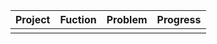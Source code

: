 Project     |  Fuction   |  Problem  | Progress
----         |   -----------     |   -----------   |   ----------- 
        |        |      |
